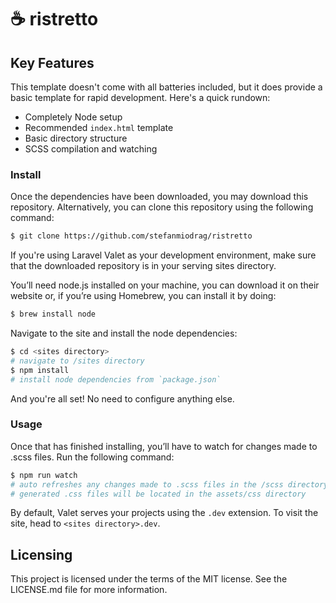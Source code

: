 # ☕️ ristretto

## Key Features

This template doesn't come with all batteries included, but it does provide a basic template for rapid development. Here's a quick rundown:

* Completely Node setup
* Recommended `index.html` template
* Basic directory structure
* SCSS compilation and watching

### Install

Once the dependencies have been downloaded, you may download this repository. Alternatively, you can clone this repository using the following command:

```sh
$ git clone https://github.com/stefanmiodrag/ristretto
```

If you're using Laravel Valet as your development environment, make sure that the downloaded repository is in your serving sites  directory.

You’ll need node.js installed on your machine, you can download it on their website or, if you’re using Homebrew, you can install it by doing:

```sh
$ brew install node
```

Navigate to the site and install the node dependencies:

```sh
$ cd <sites directory>
# navigate to /sites directory
$ npm install
# install node dependencies from `package.json`
```

And you're all set! No need to configure anything else.

### Usage

Once that has finished installing, you’ll have to watch for changes made to .scss files. Run the following command:

```sh
$ npm run watch
# auto refreshes any changes made to .scss files in the /scss directory
# generated .css files will be located in the assets/css directory
```

By default, Valet serves your projects using the `.dev` extension. To visit the site, head to `<sites directory>.dev`.

## Licensing

This project is licensed under the terms of the MIT license. See the LICENSE.md file for more information.

